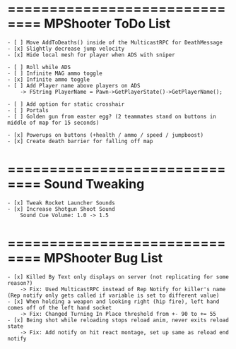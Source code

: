 ==============================
    MPShooter ToDo List
==============================
    
    
    - [ ] Move AddToDeaths() inside of the MulticastRPC for DeathMessage
    - [x] Slightly decrease jump velocity
    - [x] Hide local mesh for player when ADS with sniper

    - [ ] Roll while ADS
    - [ ] Infinite MAG ammo toggle
    - [x] Infinite ammo toggle    
    - [ ] Add Player name above players on ADS
        -> FString PlayerName = Pawn->GetPlayerState()->GetPlayerName();    

    - [ ] Add option for static crosshair
    - [ ] Portals
    - [ ] Golden gun from easter egg? (2 teammates stand on buttons in middle of map for 15 seconds)
    
    - [x] Powerups on buttons (+health / ammo / speed / jumpboost)
    - [x] Create death barrier for falling off map

 ==============================
    Sound Tweaking
==============================

    - [x] Tweak Rocket Launcher Sounds
    - [x] Increase Shotgun Shoot Sound
        Sound Cue Volume: 1.0 -> 1.5

==============================
    MPShooter Bug List
==============================

    - [x] Killed By Text only displays on server (not replicating for some reason?)
        -> Fix: Used MulticastRPC instead of Rep Notify for killer's name (Rep notify only gets called if variable is set to different value)
    - [x] When holding a weapon and looking right (hip fire), left hand comes off of the left hand socket
        -> Fix: Changed Turning In Place threshold from +- 90 to += 55
    - [x] Being shot while reloading stops reload anim, never exits reload state
        -> Fix: Add notify on hit react montage, set up same as reload end notify
    
